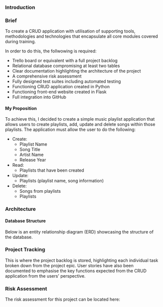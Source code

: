 ### Introduction
### Brief
To create a CRUD application with utilisation of supporting tools,
methodologies and technologies that encapsulate all core modules
covered during training.

In order to do this, the follwowing is required:
- Trello board or equivalent with a full project backlog 
- Relational database compromising at least two tables 
- Clear documentation highlighting the architecture of the project
- A comprehensive risk assessment
- Fully designed test suites including automated testing
- Functioning CRUD application created in Python
- Functioning front-end website created in Flask
- Full integration into GitHub

#### My Proposition
To achieve this, I decided to create a simple music playlist application that allows users to create playlists, add, update and delete songs within those playlists.
The application must allow the user to do the following:
- Create:
  - Playlist Name
  - Song Title
  - Artist Name
  - Release Year
- Read:
  - Playlists that have been created
- Update:
  - Playlists (playlist name, song information)
- Delete:
  - Songs from playlists
  - Playlists

### Architecture
#### Database Structure
Below is an entity relationship diagram (ERD) showcasing the structure of the database. 

### Project Tracking
This is where the project backlog is stored, highlighting each individual task broken down from the project epic. User stories have also been documented to emphasise the key functions expected from the CRUD application from the users' perspective.

### Risk Assessment
The risk assessment for this project can be located here:

